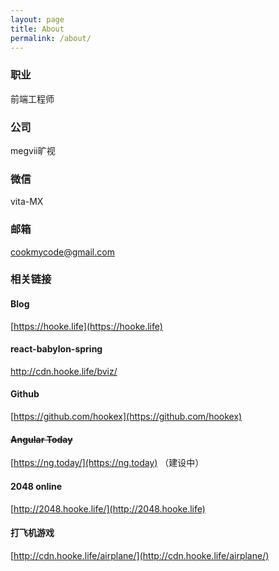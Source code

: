 ```yaml
---
layout: page
title: About
permalink: /about/
---
```


### 职业
前端工程师

### 公司
megvii旷视

### 微信
vita-MX

### 邮箱
cookmycode@gmail.com

### 相关链接

#### Blog
[https://hooke.life](https://hooke.life)

#### react-babylon-spring
http://cdn.hooke.life/bviz/

#### Github
[https://github.com/hookex](https://github.com/hookex)

#### ~~Angular Today~~
[https://ng.today/](https://ng.today) （建设中）

#### 2048 online
[http://2048.hooke.life/](http://2048.hooke.life)

#### 打飞机游戏
[http://cdn.hooke.life/airplane/](http://cdn.hooke.life/airplane/)
